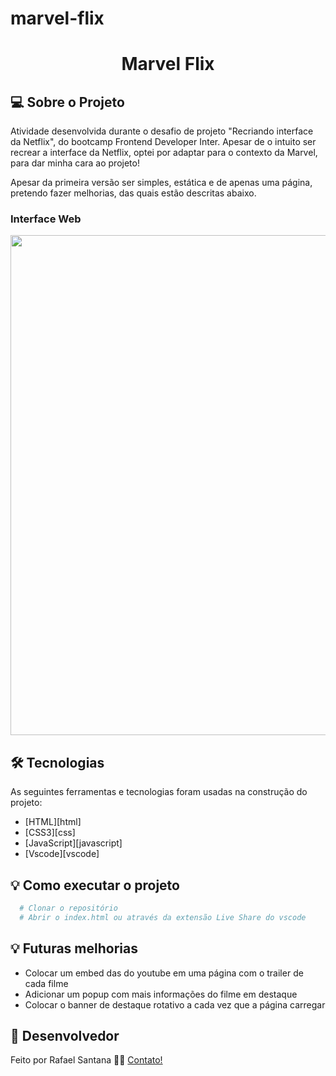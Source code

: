 # marvel-flix

<h1 align="center">
  Marvel Flix
</h1>

## 💻 Sobre o Projeto

Atividade desenvolvida durante o desafio de projeto "Recriando interface da Netflix", do bootcamp Frontend Developer Inter. Apesar de o intuito ser recrear a interface da Netflix, optei por adaptar para o contexto da Marvel, para dar minha cara ao projeto!

Apesar da primeira versão ser simples, estática e de apenas uma página, pretendo fazer melhorias, das quais estão descritas abaixo.

### Interface Web

<p align="center" style="display: flex; align-items: flex-start; justify-content: center;">
  <img src="https://i.imgur.com/RuaB7X8.jpg" width="800px"/>
</p>

## 🛠 Tecnologias

As seguintes ferramentas e tecnologias foram usadas na construção do projeto:

- [HTML][html]
- [CSS3][css]
- [JavaScript][javascript]
- [Vscode][vscode]

## 💡 Como executar o projeto

```bash
  # Clonar o repositório 
  # Abrir o index.html ou através da extensão Live Share do vscode
```

## 💡 Futuras melhorias

- Colocar um embed das do youtube em uma página com o trailer de cada filme
- Adicionar um popup com mais informações do filme em destaque
- Colocar o banner de destaque rotativo a cada vez que a página carregar

## 📝 Desenvolvedor

Feito por Rafael Santana 👋🏽 [Contato!](https://www.linkedin.com/in/rafael-c-santana/)
